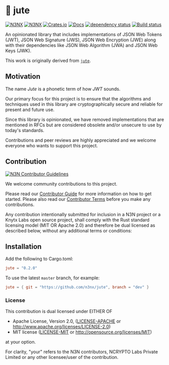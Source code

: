 <!-- Project Metadata -->
<!-- project_tags: jute, jwt, jose, n3n -->
<!-- project_featured: true -->

# 🌿 jute

[![N3NX](https://img.shields.io/badge/n3n-org-%23666bff.svg)](https://n3n.org)
[![N3NX](https://img.shields.io/badge/discord-n3n-%237289da.svg?logo=discord)](https://discord.gg/kTWsyk5eV6)
[![Crates.io](https://img.shields.io/crates/v/jute.svg)](https://crates.io/crates/jute)
[![Docs](https://docs.rs/jute/badge.svg)](https://docs.rs/jute)
[![dependency status](https://deps.rs/repo/github/n3nx/jute/status.svg)](https://deps.rs/repo/github/n3nx/jute)
[![Build status](https://github.com/n3nx/jute/workflows/CI/badge.svg)](https://github.com/n3nx/jute/actions)

An opinionated library that includes implementations of JSON Web Tokens (JWT), JSON Web Signature (JWS), JSON Web Encryption (JWE) along with their dependencies like JSON Web Algorithm (JWA) and JSON Web Keys (JWK).

This work is originally derived from [`jute`](https://github.com/lawliet89/jute).

## Motivation

The name *Jute* is a phonetic term of how *JWT* sounds.

Our primary focus for this project is to ensure that the algorithms and techniques used in this library are cryptographically secure and reliable for present and future use.

Since this library is opinionated, we have removed implementations that are mentioned in RFCs but are considered obsolete and/or unsecure to use by today's standards.

Contributions and peer reviews are highly appreciated and we welcome everyone who wants to support this project.

## Contribution

[![N3N Contributor Guidelines](https://img.shields.io/badge/N3N%20Guidelines-v1.0-ff69b4.svg)](./CODE_OF_CONDUCT.md)

We welcome community contributions to this project.

Please read our [Contributor Guide](CONTRIBUTING.md) for more information on how to get started.
Please also read our [Contributor Terms](CONTRIBUTING.md#contributor-terms) before you make any contributions.

Any contribution intentionally submitted for inclusion in a N3N project or a Knytx Labs open source project, shall comply with the Rust standard licensing model (MIT OR Apache 2.0) and therefore be dual licensed as described below, without any additional terms or conditions:

## Installation

Add the following to Cargo.toml:

```toml
jute = "0.2.0"
```

To use the latest `master` branch, for example:

```toml
jute = { git = "https://github.com/n3nx/jute", branch = "dev" }
```

### License

This contribution is dual licensed under EITHER OF

- Apache License, Version 2.0, ([LICENSE-APACHE](LICENSE-APACHE) or <http://www.apache.org/licenses/LICENSE-2.0>)
- MIT license ([LICENSE-MIT](LICENSE-MIT) or <http://opensource.org/licenses/MIT>)

at your option.

For clarity, "your" refers to the N3N contributors, NCRYPTO Labs Private Limited or any other licensee/user of the contribution.
